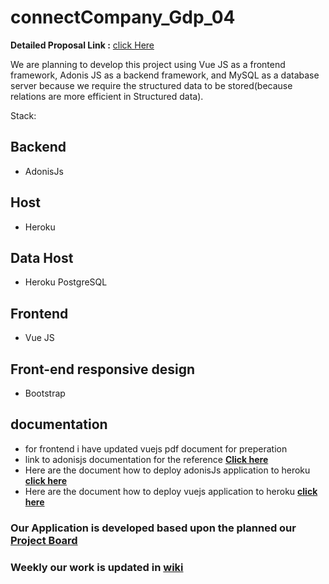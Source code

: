 # connectCompany_Gdp_04

**Detailed Proposal Link :** [click Here]()



We are planning to develop this project using Vue JS as a frontend framework, Adonis JS as a backend framework, and MySQL as a database server because we require the structured data to be stored(because relations are more efficient in Structured data).

 Stack:
## Backend
- AdonisJs

## Host
- Heroku

## Data Host
- Heroku PostgreSQL


## Frontend
- Vue JS

## Front-end responsive design
- Bootstrap

## documentation

- for frontend i have updated vuejs pdf document for preperation
- link to adonisjs documentation for the reference **[Click here ](https://docs.adonisjs.com/guides/introduction)**
- Here are the document how to deploy adonisJs application to heroku  **[click here](https://docs.adonisjs.com/cookbooks/deploy-to-heroku)**<br>
- Here are the document how to deploy vuejs application to heroku **[click here](https://dev.to/anjolaogunmefun/deploy-vue-js-projects-to-heroku-1hb5)**

 
### Our Application is developed based upon the planned our [Project Board](https://github.com/saikiranreddygangidi/GDP02-ConnectCompany/projects/2)
### Weekly our work is updated in [wiki](https://github.com/saikiranreddygangidi/GDP02-ConnectCompany/wiki)



